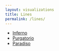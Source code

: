 ```yaml
---
layout: visualizations
title: Lines
permalink: /lines/
---
```


<ul>
  <li><a href="inferno/">Inferno</a></li>
  <li><a href="purgatorio/">Purgatorio</a></li>
  <li><a href="paradiso/">Paradiso</a></li>
</ul>